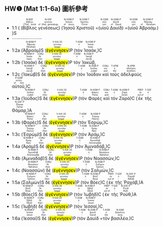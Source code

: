 ## HW❶ (Mat 1:1-6a) 圖析參考

- 1:1 { (<RUBY><ruby><ruby>Βίβλος<rt>[The] book</rt></ruby><rt>βίβλος</rt></ruby><rt>N-NSF</rt></RUBY> <RUBY><ruby><ruby>γενέσεως<rt>of [the] genealogy</rt></ruby><rt>γένεσις</rt></ruby><rt>N-GSF</rt></RUBY>) (<RUBY><ruby><ruby>Ἰησοῦ<rt>of Jesus</rt></ruby><rt>Ἰησοῦς</rt></ruby><rt>N-GSM-P</rt></RUBY> <RUBY><ruby><ruby>Χριστοῦ<rt>Christ</rt></ruby><rt>Χριστός</rt></ruby><rt>N-GSM-T</rt></RUBY>) =(<RUBY><ruby><ruby>υἱοῦ<rt>son</rt></ruby><rt>υἱός</rt></ruby><rt>N-GSM</rt></RUBY> <RUBY><ruby><ruby>Δαυὶδ<rt>of David</rt></ruby><rt>Δαυίδ</rt></ruby><rt>N-GSM-P</rt></RUBY>) =(<RUBY><ruby><ruby>υἱοῦ<rt>son</rt></ruby><rt>υἱός</rt></ruby><rt>N-GSM</rt></RUBY> <RUBY><ruby><ruby>Ἀβραάμ.<rt>of Abraham</rt></ruby><rt>Ἀβραάμ</rt></ruby><rt>N-GSM-P</rt></RUBY>) }S
- ⋯⋯⋯⋯⋯⋯⋯
- 1:2a (<RUBY><ruby><ruby>Ἀβραὰμ<rt>Abraham</rt></ruby><rt>Ἀβραάμ</rt></ruby><rt>N-NSM-P</rt></RUBY>)S (<RUBY><ruby><ruby><mark class='verb'>ἐγέννησεν</mark><rt>begat</rt></ruby><rt>γεννάω</rt></ruby><rt>V-AAI-3S</rt></RUBY>)P (<RUBY><ruby><ruby>τὸν<rt>-</rt></ruby><rt>ὁ</rt></ruby><rt>T-ASM</rt></RUBY> <RUBY><ruby><ruby>Ἰσαάκ,<rt>Isaac</rt></ruby><rt>Ἰσαάκ</rt></ruby><rt>N-ASM-P</rt></RUBY>)C 
- 1:2b (<RUBY><ruby><ruby>Ἰσαὰκ<rt>Isaac</rt></ruby><rt>Ἰσαάκ</rt></ruby><rt>N-NSM-P</rt></RUBY>)  <RUBY><ruby><ruby>δὲ<rt>then</rt></ruby><rt>δέ</rt></ruby><rt>CONJ</rt></RUBY> (<RUBY><ruby><ruby><mark class='verb'>ἐγέννησεν</mark><rt>begat</rt></ruby><rt>γεννάω</rt></ruby><rt>V-AAI-3S</rt></RUBY>)P <RUBY><ruby><ruby>τὸν<rt>-</rt></ruby><rt>ὁ</rt></ruby><rt>T-ASM</rt></RUBY> <RUBY><ruby><ruby>Ἰακώβ,<rt>Jacob</rt></ruby><rt>Ἰακώβ</rt></ruby><rt>N-ASM-P</rt></RUBY> 
- 1:2c (<RUBY><ruby><ruby>Ἰακὼβ<rt>Jacob</rt></ruby><rt>Ἰακώβ</rt></ruby><rt>N-NSM-P</rt></RUBY>)S <RUBY><ruby><ruby>δὲ<rt>then</rt></ruby><rt>δέ</rt></ruby><rt>CONJ</rt></RUBY> (<RUBY><ruby><ruby><mark class='verb'>ἐγέννησεν</mark><rt>begat</rt></ruby><rt>γεννάω</rt></ruby><rt>V-AAI-3S</rt></RUBY>)P (<RUBY><ruby><ruby>τὸν<rt>-</rt></ruby><rt>ὁ</rt></ruby><rt>T-ASM</rt></RUBY> <RUBY><ruby><ruby>Ἰούδαν<rt>Judah</rt></ruby><rt>Ἰούδας</rt></ruby><rt>N-ASM-P</rt></RUBY> <RUBY><ruby><ruby>καὶ<rt>and</rt></ruby><rt>καί</rt></ruby><rt>CONJ</rt></RUBY> <RUBY><ruby><ruby>τοὺς<rt>the</rt></ruby><rt>ὁ</rt></ruby><rt>T-APM</rt></RUBY> <RUBY><ruby><ruby>ἀδελφοὺς<rt>brothers</rt></ruby><rt>ἀδελφός</rt></ruby><rt>N-APM</rt></RUBY> <RUBY><ruby><ruby>αὐτοῦ,<rt>of him</rt></ruby><rt>αὐτός</rt></ruby><rt>P-GSM</rt></RUBY>)C
- 1:3a (<RUBY><ruby><ruby>Ἰούδας<rt>Judah</rt></ruby><rt>Ἰούδας</rt></ruby><rt>N-NSM-P</rt></RUBY>)S <RUBY><ruby><ruby>δὲ<rt>then</rt></ruby><rt>δέ</rt></ruby><rt>CONJ</rt></RUBY> (<RUBY><ruby><ruby><mark class='verb'>ἐγέννησεν</mark><rt>begat</rt></ruby><rt>γεννάω</rt></ruby><rt>V-AAI-3S</rt></RUBY>)P (<RUBY><ruby><ruby>τὸν<rt>-</rt></ruby><rt>ὁ</rt></ruby><rt>T-ASM</rt></RUBY> <RUBY><ruby><ruby>Φαρὲς<rt>Perez</rt></ruby><rt>Φάρες</rt></ruby><rt>N-ASM-P</rt></RUBY> <RUBY><ruby><ruby>καὶ<rt>and</rt></ruby><rt>καί</rt></ruby><rt>CONJ</rt></RUBY> <RUBY><ruby><ruby>τὸν<rt>-</rt></ruby><rt>ὁ</rt></ruby><rt>T-ASM</rt></RUBY> <RUBY><ruby><ruby>Ζαρὰ<rt>Zerah</rt></ruby><rt>Ζαρά</rt></ruby><rt>N-ASM-P</rt></RUBY>)C (<RUBY><ruby><ruby>ἐκ<rt>out of</rt></ruby><rt>ἐκ</rt></ruby><rt>PREP</rt></RUBY> <RUBY><ruby><ruby>τῆς<rt>-</rt></ruby><rt>ὁ</rt></ruby><rt>T-GSF</rt></RUBY> <RUBY><ruby><ruby>Θάμαρ,<rt>Tamar</rt></ruby><rt>Θάμαρ</rt></ruby><rt>N-GSF-P</rt></RUBY>)A 
- 1:3b (<RUBY><ruby><ruby>Φαρὲς<rt>Perez</rt></ruby><rt>Φάρες</rt></ruby><rt>N-NSM-P</rt></RUBY>)S <RUBY><ruby><ruby>δὲ<rt>then</rt></ruby><rt>δέ</rt></ruby><rt>CONJ</rt></RUBY> (<RUBY><ruby><ruby><mark class='verb'>ἐγέννησεν</mark><rt>begat</rt></ruby><rt>γεννάω</rt></ruby><rt>V-AAI-3S</rt></RUBY>)P (<RUBY><ruby><ruby>τὸν<rt>-</rt></ruby><rt>ὁ</rt></ruby><rt>T-ASM</rt></RUBY> <RUBY><ruby><ruby>Ἑσρώμ,<rt>Hezron</rt></ruby><rt>Ἐσρώμ</rt></ruby><rt>N-ASM-P</rt></RUBY>)C 
- 1:3c (<RUBY><ruby><ruby>Ἑσρὼμ<rt>Hezron</rt></ruby><rt>Ἐσρώμ</rt></ruby><rt>N-NSM-P</rt></RUBY>)S <RUBY><ruby><ruby>δὲ<rt>then</rt></ruby><rt>δέ</rt></ruby><rt>CONJ</rt></RUBY> (<RUBY><ruby><ruby><mark class='verb'>ἐγέννησεν</mark><rt>begat</rt></ruby><rt>γεννάω</rt></ruby><rt>V-AAI-3S</rt></RUBY>)P (<RUBY><ruby><ruby>τὸν<rt>-</rt></ruby><rt>ὁ</rt></ruby><rt>T-ASM</rt></RUBY> <RUBY><ruby><ruby>Ἀράμ,<rt>Ram</rt></ruby><rt>Ἀράμ</rt></ruby><rt>N-ASM-P</rt></RUBY>)C
- 1:4a (<RUBY><ruby><ruby>Ἀρὰμ<rt>Ram</rt></ruby><rt>Ἀράμ</rt></ruby><rt>N-NSM-P</rt></RUBY>)S <RUBY><ruby><ruby>δὲ<rt>then</rt></ruby><rt>δέ</rt></ruby><rt>CONJ</rt></RUBY> (<RUBY><ruby><ruby><mark class='verb'>ἐγέννησεν</mark><rt>begat</rt></ruby><rt>γεννάω</rt></ruby><rt>V-AAI-3S</rt></RUBY>)P (<RUBY><ruby><ruby>τὸν<rt>-</rt></ruby><rt>ὁ</rt></ruby><rt>T-ASM</rt></RUBY> <RUBY><ruby><ruby>Ἀμιναδάβ,<rt>Amminadab</rt></ruby><rt>Ἀμιναδάβ</rt></ruby><rt>N-ASM-P</rt></RUBY>)C 
- 1:4b (<RUBY><ruby><ruby>Ἀμιναδὰβ<rt>Amminadab</rt></ruby><rt>Ἀμιναδάβ</rt></ruby><rt>N-NSM-P</rt></RUBY>)S <RUBY><ruby><ruby>δὲ<rt>then</rt></ruby><rt>δέ</rt></ruby><rt>CONJ</rt></RUBY> (<RUBY><ruby><ruby><mark class='verb'>ἐγέννησεν</mark><rt>begat</rt></ruby><rt>γεννάω</rt></ruby><rt>V-AAI-3S</rt></RUBY>)P (<RUBY><ruby><ruby>τὸν<rt>-</rt></ruby><rt>ὁ</rt></ruby><rt>T-ASM</rt></RUBY> <RUBY><ruby><ruby>Ναασσών,<rt>Nahshon</rt></ruby><rt>Ναασσών</rt></ruby><rt>N-ASM-P</rt></RUBY>)C 
- 1:4c (<RUBY><ruby><ruby>Ναασσὼν<rt>Nahshon</rt></ruby><rt>Ναασσών</rt></ruby><rt>N-NSM-P</rt></RUBY>) <RUBY><ruby><ruby>δὲ<rt>then</rt></ruby><rt>δέ</rt></ruby><rt>CONJ</rt></RUBY> (<RUBY><ruby><ruby><mark class='verb'>ἐγέννησεν</mark><rt>begat</rt></ruby><rt>γεννάω</rt></ruby><rt>V-AAI-3S</rt></RUBY>)P (<RUBY><ruby><ruby>τὸν<rt>-</rt></ruby><rt>ὁ</rt></ruby><rt>T-ASM</rt></RUBY> <RUBY><ruby><ruby>Σαλμών,<rt>Salmon</rt></ruby><rt>Σαλμών</rt></ruby><rt>N-ASM-P</rt></RUBY>)C
- 1:5a (<RUBY><ruby><ruby>Σαλμὼν<rt>Salmon</rt></ruby><rt>Σαλμών</rt></ruby><rt>N-NSM-P</rt></RUBY>)S <RUBY><ruby><ruby>δὲ<rt>then</rt></ruby><rt>δέ</rt></ruby><rt>CONJ</rt></RUBY> (<RUBY><ruby><ruby><mark class='verb'>ἐγέννησεν</mark><rt>begat</rt></ruby><rt>γεννάω</rt></ruby><rt>V-AAI-3S</rt></RUBY>)P (<RUBY><ruby><ruby>τὸν<rt>-</rt></ruby><rt>ὁ</rt></ruby><rt>T-ASM</rt></RUBY> <RUBY><ruby><ruby>Βόες<rt>Boaz</rt></ruby><rt>Βοόζ</rt></ruby><rt>N-ASM-P</rt></RUBY>)C (<RUBY><ruby><ruby>ἐκ<rt>out of</rt></ruby><rt>ἐκ</rt></ruby><rt>PREP</rt></RUBY> <RUBY><ruby><ruby>τῆς<rt>-</rt></ruby><rt>ὁ</rt></ruby><rt>T-GSF</rt></RUBY> <RUBY><ruby><ruby>Ῥαχάβ,<rt>Rahab</rt></ruby><rt>Ῥαχάβ</rt></ruby><rt>N-GSF-P</rt></RUBY>)A 
- 1:5b (<RUBY><ruby><ruby>Βόες<rt>Boaz</rt></ruby><rt>Βοόζ</rt></ruby><rt>N-NSM-P</rt></RUBY>)S <RUBY><ruby><ruby>δὲ<rt>then</rt></ruby><rt>δέ</rt></ruby><rt>CONJ</rt></RUBY> (<RUBY><ruby><ruby><mark class='verb'>ἐγέννησεν</mark><rt>begat</rt></ruby><rt>γεννάω</rt></ruby><rt>V-AAI-3S</rt></RUBY>)P (<RUBY><ruby><ruby>τὸν<rt>-</rt></ruby><rt>ὁ</rt></ruby><rt>T-ASM</rt></RUBY> <RUBY><ruby><ruby>Ἰωβὴδ<rt>Obed</rt></ruby><rt>Ὠβήδ</rt></ruby><rt>N-ASM-P</rt></RUBY>)C (<RUBY><ruby><ruby>ἐκ<rt>out of</rt></ruby><rt>ἐκ</rt></ruby><rt>PREP</rt></RUBY> <RUBY><ruby><ruby>τῆς<rt>-</rt></ruby><rt>ὁ</rt></ruby><rt>T-GSF</rt></RUBY> <RUBY><ruby><ruby>Ῥούθ,<rt>Ruth</rt></ruby><rt>Ῥούθ</rt></ruby><rt>N-GSF-P</rt></RUBY>)A
- 1:5c (<RUBY><ruby><ruby>Ἰωβὴδ<rt>Obed</rt></ruby><rt>Ὠβήδ</rt></ruby><rt>N-NSM-P</rt></RUBY>) <RUBY><ruby><ruby>δὲ<rt>then</rt></ruby><rt>δέ</rt></ruby><rt>CONJ</rt></RUBY> (<RUBY><ruby><ruby><mark class='verb'>ἐγέννησεν</mark><rt>begat</rt></ruby><rt>γεννάω</rt></ruby><rt>V-AAI-3S</rt></RUBY>)P (<RUBY><ruby><ruby>τὸν<rt>-</rt></ruby><rt>ὁ</rt></ruby><rt>T-ASM</rt></RUBY> <RUBY><ruby><ruby>Ἰεσσαί,<rt>Jesse</rt></ruby><rt>Ἰεσσαί</rt></ruby><rt>N-ASM-P</rt></RUBY>)C
- 1:6a (<RUBY><ruby><ruby>Ἰεσσαὶ<rt>Jesse</rt></ruby><rt>Ἰεσσαί</rt></ruby><rt>N-NSM-P</rt></RUBY>)S <RUBY><ruby><ruby>δὲ<rt>then</rt></ruby><rt>δέ</rt></ruby><rt>CONJ</rt></RUBY> (<RUBY><ruby><ruby><mark class='verb'>ἐγέννησεν</mark><rt>begat</rt></ruby><rt>γεννάω</rt></ruby><rt>V-AAI-3S</rt></RUBY>)P (<RUBY><ruby><ruby>τὸν<rt>-</rt></ruby><rt>ὁ</rt></ruby><rt>T-ASM</rt></RUBY> <RUBY><ruby><ruby>Δαυὶδ<rt>David</rt></ruby><rt>Δαυίδ</rt></ruby><rt>N-ASM-P</rt></RUBY> =<RUBY><ruby><ruby>τὸν<rt>the</rt></ruby><rt>ὁ</rt></ruby><rt>T-ASM</rt></RUBY> <RUBY><ruby><ruby>βασιλέα.<rt>king</rt></ruby><rt>βασιλεύς</rt></ruby><rt>N-ASM</rt></RUBY>)C

